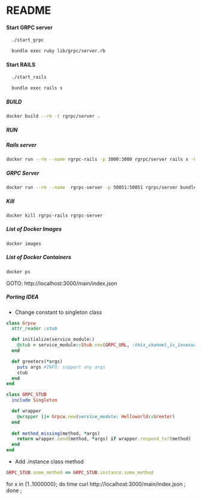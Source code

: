 # README

#### Start GRPC server
```bash
  ./start_grpc
```

```bash
  bundle exec ruby lib/grpc/server.rb
```

#### Start RAILS
```bash
  ./start_rails
```

```bash
  bundle exec rails s
```


##### BUILD
```bash
docker build --rm -t rgrpc/server .
```

##### RUN

##### Rails server
```bash
docker run --rm --name rgrpc-rails -p 3000:3000 rgrpc/server rails s -b 0.0.0.0
```
##### GRPC Server
```bash
docker run --rm --name  rgrpc-server -p 50051:50051 rgrpc/server bundle exec ruby lib/grpc/server.rb
```

##### Kill
```bash
docker kill rgrpc-rails rgrpc-server
```

##### List of Docker Images
```bash
docker images
```

##### List of Docker Containers
```bash
docker ps
```


GOTO: http://localhost:3000/main/index.json

##### Porting IDEA
- Change constant to singleton class
```ruby
class Grpcw
  attr_reader :stub

  def initialize(service_module:)
    @stub = service_module::Stub.new(GRPC_URL, :this_channel_is_insecure)
  end

  def greeters(*args)
    puts args #INFO: support any args
    stub
  end
end

class GRPC_STUB
  include Singleton

  def wrapper
    @wrapper ||= Grpcw.new(service_module: Helloworld::Greeter)
  end
  
  def method_missing(method, *args)
    return wrapper.send(method, *args) if wrapper.respond_to?(method)
  end
end  
```

- Add .instance class method
```ruby
GRPC_STUB.some_method => GRPC_STUB.instance.some_method
```



for x in {1..1000000}; do time curl http://localhost:3000/main/index.json ; done ;
